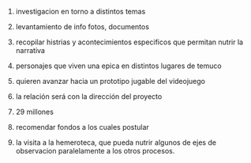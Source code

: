 

1. investigacion en torno a distintos temas
2. levantamiento de info fotos, documentos
3. recopilar histrias y acontecimientos especificos que permitan nutrir la narrativa
4. personajes que viven una epica en distintos lugares de temuco
5. quieren avanzar hacia un prototipo jugable del videojuego
6. la relación será con la dirección del proyecto
7. 29 millones


1. recomendar fondos a los cuales postular
2. la visita a la hemeroteca, que pueda nutrir algunos de ejes de observacion paralelamente a los otros procesos.


